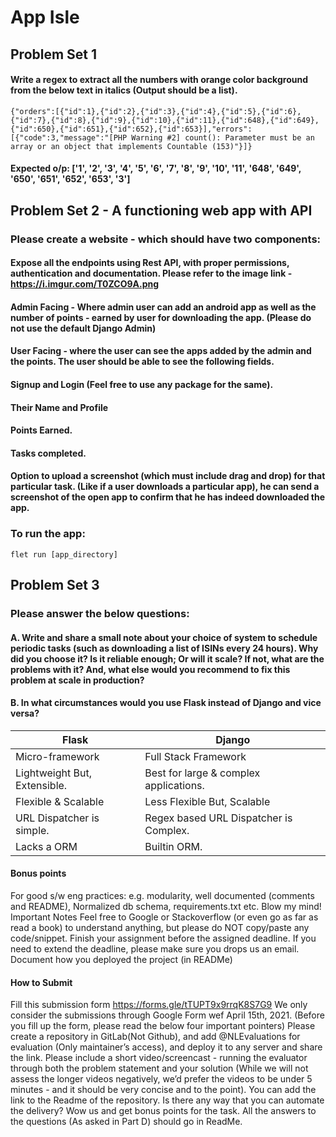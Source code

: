 
# App Isle
## Problem Set 1
#### Write a regex to extract all the numbers with orange color background from the below text in italics (Output should be a list).
 `{"orders":[{"id":1},{"id":2},{"id":3},{"id":4},{"id":5},{"id":6},{"id":7},{"id":8},{"id":9},{"id":10},{"id":11},{"id":648},{"id":649},{"id":650},{"id":651},{"id":652},{"id":653}],"errors":[{"code":3,"message":"[PHP Warning #2] count(): Parameter must be an array or an object that implements Countable (153)"}]}`
#### Expected o/p: ['1', '2', '3', '4', '5', '6', '7', '8', '9', '10', '11', '648', '649', '650', '651', '652', '653', '3']

## Problem Set 2 - A functioning web app with API
### Please create a website - which should have two components:

#### Expose all the endpoints using Rest API, with proper permissions, authentication and documentation. Please refer to the image link - https://i.imgur.com/T0ZCO9A.png
#### Admin Facing - Where admin user can add an android app as well as the number of points - earned by user for downloading the app. (Please do not use the default Django Admin)
#### User Facing - where the user can see the apps added by the admin and the points. The user should be able to see the following fields. 
#### Signup and Login (Feel free to use any package for the same). 
#### Their Name and Profile
#### Points Earned.
#### Tasks completed. 
#### Option to upload a screenshot (which must include drag and drop) for that particular task. (Like if a user downloads a particular app), he can send a screenshot of the open app to confirm that he has indeed downloaded the app. 

### To run the app:
`flet run [app_directory]`

## Problem Set 3
### Please answer the below questions:

#### A. Write and share a small note about your choice of system to schedule periodic tasks (such as downloading a list of ISINs every 24 hours). Why did you choose it? Is it reliable enough; Or will it scale? If not, what are the problems with it? And, what else would you recommend to fix this problem at scale in production?


#### B. In what circumstances would you use Flask instead of Django and vice versa? 
| Flask                                      | Django                                     |
| ------------------------------------------ | ------------------------------------------ | 
| Micro-framework                            | Full Stack Framework                       | 
| Lightweight But, Extensible.               | Best for large & complex applications.     | 
| Flexible & Scalable                        | Less Flexible But, Scalable                | 
| URL Dispatcher is simple.                  | Regex based URL Dispatcher is Complex.     | 
| Lacks a ORM                                | Builtin ORM.                               | 





#### Bonus points 
For good s/w eng practices: e.g. modularity, well documented (comments and README), Normalized db schema, requirements.txt etc. Blow my mind!
Important Notes
Feel free to Google or Stackoverflow (or even go as far as read a book) to understand anything, but please do NOT copy/paste any code/snippet.
Finish your assignment before the assigned deadline. If you need to extend the deadline, please make sure you drops us an email.
Document how you deployed the project (in READMe)


#### How to Submit

Fill this submission form https://forms.gle/tTUPT9x9rrqK8S7G9 We only consider the submissions through Google Form wef April 15th, 2021.  (Before you fill up the form, please read the below four important pointers)
Please create a repository in GitLab(Not Github), and add @NLEvaluations for evaluation (Only maintainer’s access), and deploy it to any server and share the link. 
Please include a short video/screencast - running the evaluator through both the problem statement and your solution (While we will not assess the longer videos negatively, we’d prefer the videos to be under 5 minutes - and it should be very concise and to the point). You can add the link to the Readme of the repository. 
Is there any way that you can automate the delivery? Wow us and get bonus points for the task. 
All the answers to the questions (As asked in Part D) should go in ReadMe. 


